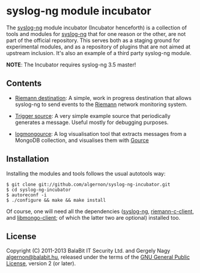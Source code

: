 syslog-ng module incubator
==========================

The [syslog-ng][sng] module incubator (Incubator henceforth) is a
collection of tools and modules for [syslog-ng][sng] that for one
reason or the other, are not part of the official repository. This
serves both as a staging ground for experimental modules, and as a
repository of plugins that are not aimed at upstream inclusion. It's
also an example of a third party syslog-ng module.

 [sng]: https://github.com/balabit/syslog-ng-3.5

**NOTE**: The Incubator requires syslog-ng 3.5 master!

Contents
--------

 * [Riemann destination][sng:riemann]: A simple, work in progress
   destination that allows syslog-ng to send events to the
   [Riemann](http://riemann.io/) network monitoring system.

   [sng:riemann]: https://github.com/algernon/syslog-ng-incubator/tree/master/modules/riemann/

 * [Trigger source][sng:trigger]: A very simple example source that
   periodically generates a message. Useful mostly for debugging
   purposes.

   [sng:trigger]: https://github.com/algernon/syslog-ng-incubator/tree/master/modules/trigger-source/

 * [logmongource][sng:mongource]: A log visualisation tool that
   extracts messages from a MongoDB collection, and visualises them
   with [Gource](https://code.google.com/p/gource/)

   [sng:mongource]: https://github.com/algernon/syslog-ng-incubator/tree/master/tools/visualize/

Installation
------------

Installing the modules and tools follows the usual autotools way:

    $ git clone git://github.com/algernon/syslog-ng-incubator.git
    $ cd syslog-ng-incubator
    $ autoreconf -i
    $ ./configure && make && make install

Of course, one will need all the dependencies ([syslog-ng][sng],
[riemann-c-client][lrc], and [libmongo-client][lmc]; of which the
latter two are optional) installed too.

 [lrc]: https://github.com/algernon/riemann-c-client
 [lmc]: https://github.com/algernon/libmongo-client

License
-------

Copyright (C) 2011-2013 BalaBit IT Security Ltd. and Gergely Nagy
<algernon@balabit.hu>, released under the terms of the
[GNU General Public License][gpl], version 2 (or later).

 [gpl]: http://www.gnu.org/licenses/gpl-2.0.html

